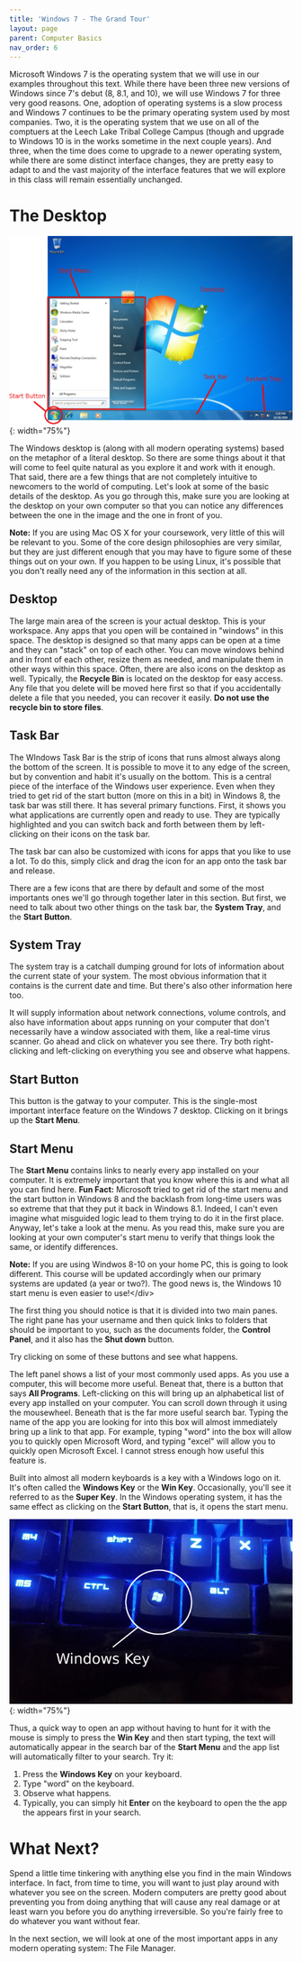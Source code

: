 ```yaml
---
title: 'Windows 7 - The Grand Tour'
layout: page
parent: Computer Basics
nav_order: 6
---
```


Microsoft Windows 7 is the operating system that we will use in our
examples throughout this text. While there have been three new versions
of Windows since 7's debut (8, 8.1, and 10), we will use Windows 7 for
three very good reasons. One, adoption of operating systems is a slow
process and Windows 7 continues to be the primary operating system used
by most companies. Two, it is the operating system that we use on all of
the comptuers at the Leech Lake Tribal College Campus (though and
upgrade to Windows 10 is in the works sometime in the next couple
years). And three, when the time does come to upgrade to a newer
operating system, while there are some distinct interface changes, they
are pretty easy to adapt to and the vast majority of the interface
features that we will explore in this class will remain essentially
unchanged.

The Desktop
===========

![The Windows 7 Desktop](images/win7tour.png){: width="75%"}

The Windows desktop is (along with all modern operating systems) based
on the metaphor of a literal desktop. So there are some things about it
that will come to feel quite natural as you explore it and work with it
enough. That said, there are a few things that are not completely
intuitive to newcomers to the world of computing. Let's look at some of
the basic details of the desktop. As you go through this, make sure you
are looking at the desktop on your own computer so that you can notice
any differences between the one in the image and the one in front of
you.

**Note:** If you are using Mac OS X for your coursework, very little of
this will be relevant to you. Some of the core design philosophies are
very similar, but they are just different enough that you may have to
figure some of these things out on your own. If you happen to be using
Linux, it's possible that you don't really need any of the information
in this section at all.

Desktop
-------

The large main area of the screen is your actual desktop. This is your
workspace. Any apps that you open will be contained in "windows" in this
space. The desktop is designed so that many apps can be open at a time
and they can "stack" on top of each other. You can move windows behind
and in front of each other, resize them as needed, and manipulate them
in other ways within this space. Often, there are also icons on the
desktop as well. Typically, the **Recycle Bin** is located on the
desktop for easy access. Any file that you delete will be moved here
first so that if you accidentally delete a file that you needed, you can
recover it easily. **Do not use the recycle bin to store files**.

Task Bar
--------

The WIndows Task Bar is the strip of icons that runs almost always along
the bottom of the screen. It is possible to move it to any edge of the
screen, but by convention and habit it's usually on the bottom. This is
a central piece of the interface of the Windows user experience. Even
when they tried to get rid of the start button (more on this in a bit)
in Windows 8, the task bar was still there. It has several primary
functions. First, it shows you what applications are currently open and
ready to use. They are typically highlighted and you can switch back and
forth between them by left-clicking on their icons on the task bar.

The task bar can also be customized with icons for apps that you like to
use a lot. To do this, simply click and drag the icon for an app onto
the task bar and release.

There are a few icons that are there by default and some of the most
importants ones we'll go through together later in this section. But
first, we need to talk about two other things on the task bar, the
**System Tray**, and the **Start Button**.

System Tray
-----------

The system tray is a catchall dumping ground for lots of information
about the current state of your system. The most obvious information
that it contains is the current date and time. But there's also other
information here too.

It will supply information about network connections, volume controls,
and also have information about apps running on your computer that don't
necessarily have a window associated with them, like a real-time virus
scanner. Go ahead and click on whatever you see there. Try both
right-clicking and left-clicking on everything you see and observe what
happens.

Start Button
------------

This button is the gatway to your computer. This is the single-most
important interface feature on the Windows 7 desktop. Clicking on it
brings up the **Start Menu**.

Start Menu
----------

The **Start Menu** contains links to nearly every app installed on your
computer. It is extremely important that you know where this is and what
all you can find here. **Fun Fact:** Microsoft tried to get rid of the
start menu and the start button in Windows 8 and the backlash from
long-time users was so extreme that that they put it back in Windows
8.1. Indeed, I can't even imagine what misguided logic lead to them
trying to do it in the first place. Anyway, let's take a look at the
menu. As you read this, make sure you are looking at your own computer's
start menu to verify that things look the same, or identify differences.

**Note:** If you are using Windwos 8-10 on your home PC, this is going
to look different. This course will be updated accordingly when our
primary systems are updated (a year or two?). The good news is, the
Windows 10 start menu is even easier to use!&lt;/div&gt;

The first thing you should notice is that it is divided into two main
panes. The right pane has your username and then quick links to folders
that should be important to you, such as the documents folder, the
**Control Panel**, and it also has the **Shut down** button.

Try clicking on some of these buttons and see what happens.

The left panel shows a list of your most commonly used apps. As you use
a computer, this will become more useful. Beneat that, there is a button
that says **All Programs**. Left-clicking on this will bring up an
alphabetical list of every app installed on your computer. You can
scroll down through it using the mousewheel. Beneath that is the far
more useful search bar. Typing the name of the app you are looking for
into this box will almost immediately bring up a link to that app. For
example, typing "word" into the box will allow you to quickly open
Microsoft Word, and typing "excel" will allow you to quickly open
Microsoft Excel. I cannot stress enough how useful this feature is.

Built into almost all modern keyboards is a key with a Windows logo on
it. It's often called the **Windows Key** or the **Win Key**.
Occasionally, you'll see it referred to as the **Super Key**. In the
Windows operating system, it has the same effect as clicking on the
**Start Button**, that is, it opens the start menu.

![Windows Key](images/windows_key.png){: width="75%"}

Thus, a quick way to open an app without having to hunt for it with the
mouse is simply to press the **Win Key** and then start typing, the text
will automatically appear in the search bar of the **Start Menu** and
the app list will automatically filter to your search. Try it:

1.  Press the **Windows Key** on your keyboard.
2.  Type "word" on the keyboard.
3.  Observe what happens.
4.  Typically, you can simply hit **Enter** on the keyboard to open the
    the app the appears first in your search.

What Next?
==========

Spend a little time tinkering with anything else you find in the main
Windows interface. In fact, from time to time, you will want to just
play around with whatever you see on the screen. Modern computers are
pretty good about preventing you from doing anything that will cause any
real damage or at least warn you before you do anything irreversible. So
you're fairly free to do whatever you want without fear.

In the next section, we will look at one of the most important apps in
any modern operating system: The File Manager.
